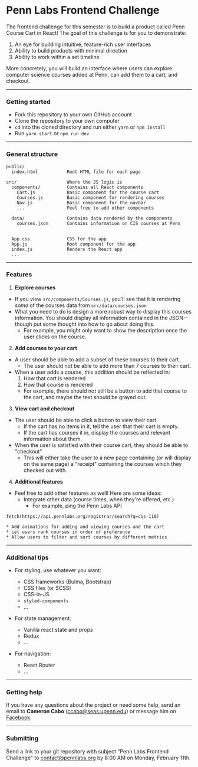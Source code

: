 # Penn Labs Frontend Challenge

The frontend challenge for this semester is to build a product called Penn Course Cart in React! The goal of this challenge is for you to demonstrate:

1. An eye for building intuitive, feature-rich user interfaces
2. Ability to build products with minimal direction
3. Ability to work within a set timeline

More concretely, you will build an interface where users can explore computer science courses added at Penn, can add them to a cart, and checkout.

--------------------

### Getting started

* Fork this repository to your own GitHub account
* Clone the repository to your own computer
* `cd` into the cloned directory and run either `yarn` or `npm install`
* Run `yarn start` or `npm run dev`

--------------------

### General structure

```
public/
  index.html           Root HTML file for each page

src/                   Where the JS logic is
  components/          Contains all React components
    Cart.js            Basic component for the course cart
    Courses.js         Basic component for rendering courses
    Nav.js             Basic component for the navbar
    ...                Feel free to add other components

  data/                Contains data rendered by the components
    courses.json       Contains information on CIS courses at Penn


  App.css              CSS for the app
  App.js               Root component for the app
  index.js             Renders the React app
  ...
```

--------------------

### Features

1. __Explore courses__
  * If you view `src/components/Courses.js`, you'll see that it is rendering *some* of the courses data from `src/data/courses.json`
  * What you need to do is design a more robust way to display this courses information. You should display all information contained in the JSON--though put some thought into how to go about doing this.
    * For example, you might only want to show the description once the user clicks on the course.

2. __Add courses to your cart__
  * A user should be able to add a subset of these courses to their cart.
    * The user should not be able to add more than 7 courses to their cart.
  * When a user adds a course, this addition should be reflected in:
    1. How that cart is rendered
    2. How that course is rendered
      * For example, there should not still be a button to add that course to the cart, and maybe the text should be grayed out.

3. __View cart and checkout__
  * The user should be able to click a button to view their cart.
    * If the cart has no items in it, tell the user that their cart is empty.
    * If the cart has courses it in, display the courses and relevant information about them.
  * When the user is satisfied with their course cart, they should be able to "checkout"
    * This will either take the user to a new page containing (or will display on the same page) a "receipt" containing the courses which they checked out with.

4. __Additional features__
  * Feel free to add other features as well! Here are some ideas:
    * Integrate other data (course times, when they're offered, etc.)
      * For example, ping the Penn Labs API

```
fetch(https://api.pennlabs.org/registrar/search?q=cis-110)
```

    * Add animations for adding and viewing courses and the cart
    * Let users rank courses in order of preference
    * Allow users to filter and sort courses by different metrics

--------------------

### Additional tips

* For styling, use whatever you want:
  * CSS frameworks (Bulma, Bootstrap)
  * CSS files (or SCSS)
  * CSS-in-JS
  * `styled-components`
  * ...

* For state management:
  * Vanilla react state and props
  * Redux
  * ...

* For navigation:
  * React Router
  * ...

--------------------

### Getting help

If you have any questions about the project or need some help, send an email to __Cameron Cabo__ (ccabo@seas.upenn.edu) or message him on [Facebook](https://www.facebook.com/cam.cabo).

--------------------

### Submitting

Send a link to your git repository with subject "Penn Labs Frontend Challenge" to contact@pennlabs.org by 8:00 AM on Monday, February 11th.
